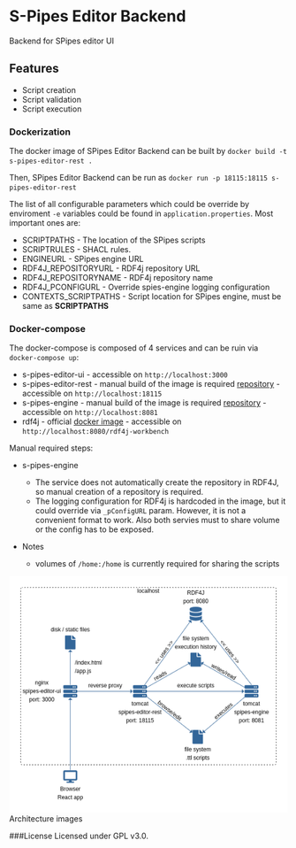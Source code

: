 # S-Pipes Editor Backend
Backend for SPipes editor UI

## Features
* Script creation
* Script validation
* Script execution

### Dockerization

The docker image of SPipes Editor Backend can be built by `docker build -t s-pipes-editor-rest .`

Then, SPipes Editor Backend can be run as `docker run -p 18115:18115 s-pipes-editor-rest`   

The list of all configurable parameters which could be override by enviroment `-e` variables could be found in `application.properties`. Most important ones are:
* SCRIPTPATHS - The location of the SPipes scripts
* SCRIPTRULES - SHACL rules.   
* ENGINEURL - SPipes engine URL
* RDF4J_REPOSITORYURL - RDF4j repository URL 
* RDF4J_REPOSITORYNAME - RDF4j repository name
* RDF4J_PCONFIGURL - Override spies-engine logging configuration 
* CONTEXTS_SCRIPTPATHS - Script location for SPipes engine, must be same as **SCRIPTPATHS**


### Docker-compose
The docker-compose is composed of 4 services and can be ruin via `docker-compose up`:
* s-pipes-editor-ui - accessible on `http://localhost:3000`
* s-pipes-editor-rest - manual build of the image is required [repository](https://github.com/chlupnoha/s-pipes-newgen) - accessible on `http://localhost:18115`
* s-pipes-engine - manual build of the image is required [repository](https://github.com/kbss-cvut/s-pipes) - accessible on `http://localhost:8081`
* rdf4j - official [docker image](https://hub.docker.com/r/eclipse/rdf4j-workbench) - accessible on `http://localhost:8080/rdf4j-workbench`

Manual required steps:
* s-pipes-engine
    * The service does not automatically create the repository in RDF4J, so manual creation of a repository is required.
    * The logging configuration for RDF4j is hardcoded in the image, but it could override via `_pConfigURL` param. However, it is not a convenient format to work. Also both servies must to share volume or the config has to be exposed.
  
* Notes
  * volumes of `/home:/home` is currently required for sharing the scripts

![Architecture](architecture.png)
Architecture images

###License
Licensed under GPL v3.0.